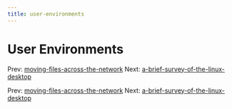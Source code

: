 ```yaml
---
title: user-environments
---
```




# User Environments

Prev:
[moving-files-across-the-network](moving-files-across-the-network.md)
Next:
[a-brief-survey-of-the-linux-desktop](a-brief-survey-of-the-linux-desktop.md)

Prev:
[moving-files-across-the-network](moving-files-across-the-network.md)
Next:
[a-brief-survey-of-the-linux-desktop](a-brief-survey-of-the-linux-desktop.md)
